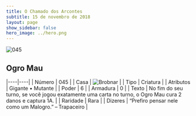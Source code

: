 ```yaml
---
title: O Chamado dos Arcontes
subtitle: 15 de novembro de 2018
layout: page
show_sidebar: false
hero_image: ../hero.png
---
```


![045](https://cdn.keyforgegame.com/media/card_front/pt/341_045_HWPQ963W848R_pt.png)

## Ogro Mau

|----|----|
| Número | 045 |
| Casa | ![Brobnar](https://archonarcana.com/images/thumb/e/e0/Brobnar.png/22px-Brobnar.png "Brobnar") |
| Tipo | Criatura |
| Atributos | Gigante • Mutante |
| Poder | 6 |
| Armadura | 0 |
| Texto | No fim do seu turno, se você jogou exatamente uma carta no turno, o Ogro Mau cura 2 danos e captura 1A. |
| Raridade | Rara |
| Dizeres | “Prefiro pensar nele como um Malogro.” – Trapaceiro |
